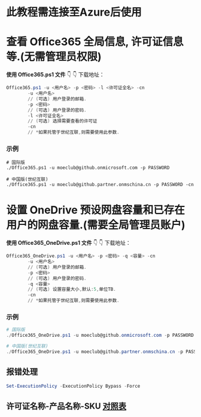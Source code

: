 # 此教程需连接至Azure后使用
# 查看 Office365 全局信息, 许可证信息等.(无需管理员权限)
**使用 Office365.ps1 文件** 👇 👇 下载地址：

```powershell
Office365.ps1 -u <用户名> -p <密码> -l <许可证全名> -cn
        -u <用户名>
        // (可选) 用户登录的邮箱.
        -p <密码>
        // (可选) 用户登录的密码.
        -l <许可证全名>
        // (可选) 选择需要查看的许可证
        -cn 
        // *如果托管于世纪互联,则需要使用此参数.
```

### 示例
```powershellpowershell
# 国际版
./Office365.ps1 -u moeclub@github.onmicrosoft.com -p PASSWORD

# 中国版(世纪互联)
./Office365.ps1 -u moeclub@github.partner.onmschina.cn -p PASSWORD -cn
```


# 设置 OneDrive 预设网盘容量和已存在用户的网盘容量.(需要全局管理员账户)
**使用 Office365_OneDrive.ps1 文件** 👇 👇 下载地址：

```powershell
Office365_OneDrive.ps1 -u <用户名> -p <密码> -q <容量> -cn
        -u <用户名>
        // (可选) 用户登录的邮箱.
        -p <密码>
        // (可选) 用户登录的密码.
        -q <容量>
        // (可选) 设置容量大小,默认:5,单位TB.
        -cn 
        // *如果托管于世纪互联,则需要使用此参数.
```

### 示例
```powershell
# 国际版
./Office365_OneDrive.ps1 -u moeclub@github.onmicrosoft.com -p PASSWORD -q 5

# 中国版(世纪互联)
./Office365_OneDrive.ps1 -u moeclub@github.partner.onmschina.cn -p PASSWORD -q 5 -cn
```

## 报错处理
```powershell
Set-ExecutionPolicy -ExecutionPolicy Bypass -Force
```

## 许可证名称-产品名称-SKU [对照表](https://docs.microsoft.com/en-us/azure/active-directory/users-groups-roles/licensing-service-plan-reference)